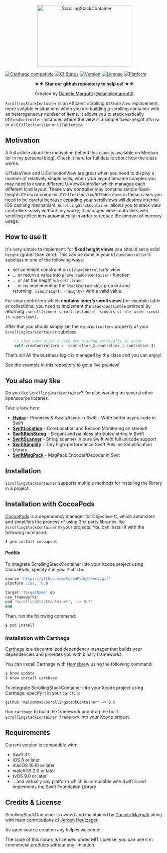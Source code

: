 <p align="center" >
<img src="https://raw.githubusercontent.com/malcommac/ScrollingStackContainer/develop/logo.png" width=300px height=197px alt="ScrollingStackContainer" title="ScrollingStackContainer">
</p>

[![Carthage compatible](https://img.shields.io/badge/Carthage-compatible-4BC51D.svg?style=flat)](https://github.com/Carthage/Carthage) [![CI Status](https://travis-ci.org/malcommac/ScrollingStackContainer.svg)](https://travis-ci.org/malcommac/ScrollingStackContainer) [![Version](https://img.shields.io/cocoapods/v/ScrollingStackContainer.svg?style=flat)](http://cocoadocs.org/docsets/ScrollingStackContainer) [![License](https://img.shields.io/cocoapods/l/ScrollingStackContainer.svg?style=flat)](http://cocoadocs.org/docsets/ScrollingStackContainer) [![Platform](https://img.shields.io/cocoapods/p/ScrollingStackContainer.svg?style=flat)](http://cocoadocs.org/docsets/ScrollingStackContainer)

<p align="center" >★★ <b>Star our github repository to help us!</b> ★★</p>
<p align="center" >Created by <a href="http://www.danielemargutti.com">Daniele Margutti</a> (<a href="http://www.twitter.com/danielemargutti">@danielemargutti</a>)</p>

`ScrollingStackContainer` is an efficient scrolling `UIStackView` replacement, more suitable in situations when you are building a scrolling container with an heterogeneous number of items.
It allows you to stack vertically `UIViewController` instances where the view is a simple fixed-height `UIView` or a `UICollectionView` or `UITableView`.

## Motivation
A full article about the motivation behind this class is available on Medium (or in my personal blog). Check it here for full details about how the class works.

UITableView and UICollectionView are great when you need to display a number of relatively simple cells; when your layout became complex you may need to create different UIViewController which manages each different kind layout.
These view controller may contains simple fixed-height `UIView` or complex `UICollectionView`/`UITableView`; in these cases you need to be careful because expading your scrollviews will destroy internal iOS caching mechanism.
`ScrollingStackContainer` allows you to stack view controllers easily without any worry; it manages view controllers with scrolling collections automatically in order to reduce the amount of memory usage.

## How to use it

It's very simple to implement: for **fixed height views** you should set a valid `height` (grater than zero). This can be done in your `UIViewController`'s subclass in one of the following ways:

* set an height constraint on `UIViewController`’s .view
* … or return a value into `preferredContentSize()` function
* … or set the height via `self.frame`
* … or by implementing the `StackContainable` protocol and returning `.view(height: <height>)` with a valid value.

For view controllers which **contains inner’s scroll views** (for example table or collections) you need to implement the `StackContainble` protocol by returning `.scroll(<inner scroll instance>, <insets of the inner scroll in superview>)`.

After that you should simply set the `viewControllers` property of your `ScrollingStackContainer` subclass:

```swift
	// view controller's view are stacked vertically in order
	self.viewControllers = [controller_2,controller_1,controller_3]
```

That’s all! All the business logic is managed by the class and you can enjoy!

See the example in this repository to get a live preview!

## You also may like

Do you like `ScrollingStackContainer`? I'm also working on several other opensource libraries.

Take a look here:

* **[Hydra](https://github.com/malcommac/Hydra)** - Promises & Await/Async in Swift - Write better async code in Swift
* **[SwiftLocation](https://github.com/malcommac/SwiftLocation)** - CoreLocation and Beacon Monitoring on steroid!
* **[SwiftRichString](https://github.com/malcommac/SwiftRichString)** - Elegant and painless attributed string in Swift
* **[SwiftScanner](https://github.com/malcommac/SwiftScanner)** - String scanner in pure Swift with full unicode support
* **[SwiftSimplify](https://github.com/malcommac/SwiftSimplify)** - Tiny high-performance Swift Polyline Simplification Library
* **[SwiftMsgPack](https://github.com/malcommac/SwiftMsgPack)** - MsgPack Encoder/Decoder in Swit

## Installation

`ScrollingStackContainer` supports multiple methods for installing the library in a project.

## Installation with CocoaPods

[CocoaPods](http://cocoapods.org) is a dependency manager for Objective-C, which automates and simplifies the process of using 3rd-party libraries like `ScrollingStackContainer` in your projects. You can install it with the following command:

```bash
$ gem install cocoapods
```

#### Podfile

To integrate ScrollingStackContainer into your Xcode project using CocoaPods, specify it in your `Podfile`:

```ruby
source 'https://github.com/CocoaPods/Specs.git'
platform :ios, '8.0'

target 'TargetName' do
use_frameworks!
pod 'ScrollingStackContainer', '~> 0.5'
end
```

Then, run the following command:

```bash
$ pod install
```

### Installation with Carthage

[Carthage](https://github.com/Carthage/Carthage) is a decentralized dependency manager that builds your dependencies and provides you with binary frameworks.

You can install Carthage with [Homebrew](http://brew.sh/) using the following command:

```bash
$ brew update
$ brew install carthage
```

To integrate ScrollingStackContainer into your Xcode project using Carthage, specify it in your `Cartfile`:

```ogdl
github "malcommac/ScrollingStackContainer" ~> 0.5
```

Run `carthage` to build the framework and drag the built `ScrollingStackContainer.framework` into your Xcode project.

## Requirements

Current version is compatible with:

* Swift 3.1
* iOS 8 or later
* macOS 10.10 or later
* watchOS 2.0 or later
* tvOS 9.0 or later
* ...and virtually any platform which is compatible with Swift 3 and implements the Swift Foundation Library


## Credits & License
ScrollingStackContainer is owned and maintained by [Daniele Margutti](http://www.danielemargutti.com/) along with main contributions of [Jeroen Houtzager](https://github.com/Hout).

As open source creation any help is welcome!

The code of this library is licensed under MIT License; you can use it in commercial products without any limitation.
